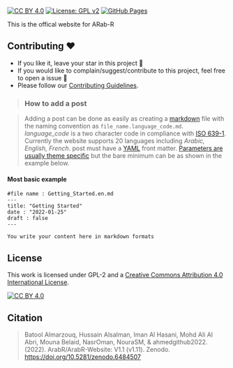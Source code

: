 [![CC BY 4.0][cc-by-shield]][cc-by]
[![License: GPL v2](https://img.shields.io/badge/License-GPL_v2-blue.svg)](https://www.gnu.org/licenses/old-licenses/gpl-2.0.en.html)
[![GitHub Pages](https://github.com/ARab-R/ArabR-Website/actions/workflows/gh-pages.yaml/badge.svg)](https://github.com/ARab-R/ArabR-Website/actions/workflows/gh-pages.yaml)

This is the offical website for ARab-R

## Contributing :hearts:
- If you like it, leave your star in this project :star2:
- If you would like to complain/suggest/contribute to this project, feel free to open a issue :heart_decoration:
- Please follow our [Contributing Guidelines](https://github.com/BatoolMM/ARab_R/blob/main/CONTRIBUTING.md). 

>### How to add a post

>Adding a post can be done as easily as creating a [markdown](https://en.wikipedia.org/wiki/Markdown) file with the naming convention as `file_name.language_code.md`.
*language_code* is a two character code in compliance with [ISO 639-1](https://en.wikipedia.org/wiki/ISO_639-1). Currently the website supports 20 languages including *Arabic, English, French*. 
post must have a [YAML](https://en.wikipedia.org/wiki/YAML) front matter. [Parameters are usually theme specific](https://github.com/Vimux/Mainroad#front-matter-example) but the bare minimum can be as shown in the example below. 

#### Most basic example 

```
#file name : Getting_Started.en.md
---
title: "Getting Started"
date : "2022-01-25"
draft : false 
---     

You write your content here in markdown formats
```

## License

This work is licensed under GPL-2 and a
[Creative Commons Attribution 4.0 International License][cc-by].

[![CC BY 4.0][cc-by-image]][cc-by]


## Citation

> Batool Almarzouq, Hussain Alsalman, Iman Al Hasani, Mohd Ali Al Abri, Mouna Belaid, NasrOman, NouraSM, & ahmedgithub2022. (2022). ArabR/ArabR-Website: V1.1 (v1.11). Zenodo. https://doi.org/10.5281/zenodo.6484507



[cc-by]: http://creativecommons.org/licenses/by/4.0/
[cc-by-image]: https://i.creativecommons.org/l/by/4.0/88x31.png
[cc-by-shield]: https://img.shields.io/badge/License-CC%20BY%204.0-lightgrey.svg
